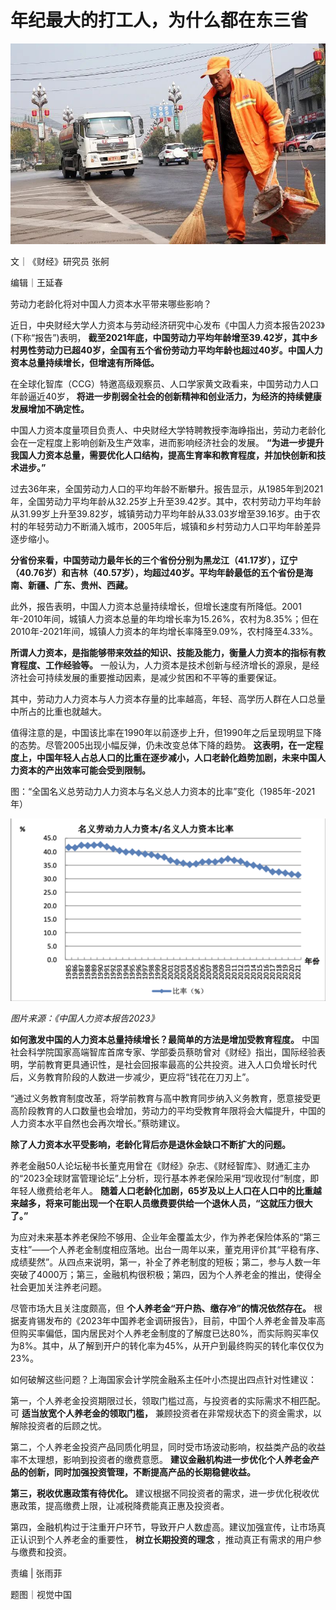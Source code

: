 # 年纪最大的打工人，为什么都在东三省

![b3a3ee23c67b3a3d0897df62dc633955.jpg](./年纪最大的打工人为什么都在东三省/b3a3ee23c67b3a3d0897df62dc633955.jpg)

文｜《财经》研究员 张舸

编辑｜王延春

劳动力老龄化将对中国人力资本水平带来哪些影响？

近日，中央财经大学人力资本与劳动经济研究中心发布《中国人力资本报告2023》(下称“报告”)表明，
**截至2021年底，中国劳动力平均年龄增至39.42岁，其中乡村男性劳动力已超40岁，全国有五个省份劳动力平均年龄也超过40岁。中国人力资本总量持续增长，但增速有所降低。**

在全球化智库（CCG）特邀高级观察员、人口学家黄文政看来，中国劳动力人口年龄逼近40岁，
**将进一步削弱全社会的创新精神和创业活力，为经济的持续健康发展增加不确定性。**

中国人力资本度量项目负责人、中央财经大学特聘教授李海峥指出，劳动力老龄化会在一定程度上影响创新及生产效率，进而影响经济社会的发展。
**“为进一步提升我国人力资本总量，需要优化人口结构，提高生育率和教育程度，并加快创新和技术进步。”**

过去36年来，全国劳动力人口的平均年龄不断攀升。报告显示，从1985年到2021年，全国劳动力平均年龄从32.25岁上升至39.42岁。其中，农村劳动力平均年龄从31.99岁上升至39.82岁，城镇劳动力平均年龄从33.03岁增至39.16岁。由于农村的年轻劳动力不断涌入城市，2005年后，城镇和乡村劳动力人口平均年龄差异逐步缩小。

**分省份来看，中国劳动力最年长的三个省份分别为黑龙江（41.17岁），辽宁（40.76岁）和吉林（40.57岁），均超过40岁。平均年龄最低的五个省份是海南、新疆、广东、贵州、西藏。**

此外，报告表明，中国人力资本总量持续增长，但增长速度有所降低。2001年-2010年间，城镇人力资本总量的年均增长率为15.26%，农村为8.35%；但在2010年-2021年间，城镇人力资本的年均增长率降至9.09%，农村降至4.33%。

**所谓人力资本，是指能够带来效益的知识、技能及能力，衡量人力资本的指标有教育程度、工作经验等。**
一般认为，人力资本是技术创新与经济增长的源泉，是经济社会可持续发展的重要推动因素，是减少贫困和不平等的重要保证。

其中，劳动力人力资本与人力资本存量的比率越高，年轻、高学历人群在人口总量中所占的比重也就越大。

值得注意的是，中国该比率在1990年以前逐步上升，但1990年之后呈现明显下降的态势。尽管2005出现小幅反弹，仍未改变总体下降的趋势。
**这表明，在一定程度上，中国年轻人占总人口的比重在逐步减小，人口老龄化趋势加剧，未来中国人力资本的产出效率可能会受到限制。**

图：“全国名义总劳动力人力资本与名义总人力资本的比率”变化（1985年-2021年）

![dec8fc11307d6e51516d392568cf929b.jpg](./年纪最大的打工人为什么都在东三省/dec8fc11307d6e51516d392568cf929b.jpg)

_图片来源：《中国人力资本报告2023》_

**如何激发中国的人力资本总量持续增长？最简单的方法是增加受教育程度。**
中国社会科学院国家高端智库首席专家、学部委员蔡昉曾对《财经》指出，国际经验表明，学前教育更具通识性，是社会回报率最高的公共投资。进入人口负增长时代后，义务教育阶段的人数进一步减少，更应将“钱花在刀刃上”。

“通过义务教育制度改革，将学前教育与高中教育同步纳入义务教育，愿意接受更高阶段教育的人口数量也会增加，劳动力的平均受教育年限将会大幅提升，中国的人力资本水平自然也会再次增长。”蔡昉建议。

**除了人力资本水平受影响，老龄化背后亦是退休金缺口不断扩大的问题。**

养老金融50人论坛秘书长董克用曾在《财经》杂志、《财经智库》、财通汇主办的“2023全球财富管理论坛”上分析，现行基本养老保险采用“现收现付”制度，即年轻人缴费给老年人。
**随着人口老龄化加剧，65岁及以上人口在人口中的比重越来越多，将来可能出现一个在职人员缴费要供给一个退休人员，“这就压力很大了。”**

为应对未来基本养老保险不够用、企业年金覆盖太少，作为养老保险体系的“第三支柱”——个人养老金制度相应落地。出台一周年以来，董克用评价其“平稳有序、成绩斐然”。从四点来说明，第一，补全了养老制度的短板；第二，参与人数一年突破了4000万；第三，金融机构很积极；第四，因为个人养老金的推出，使得全社会更加关注养老问题。

尽管市场大且关注度颇高，但 **个人养老金“开户热、缴存冷”的情况依然存在。**
根据麦肯锡发布的《2023年中国养老金调研报告》，目前，中国个人养老金普及率高但购买率偏低，国内居民对个人养老金制度的了解度已达80%，而实际购买率仅为8%。其中，从了解到开户的转化率为45%，从开户到最终购买的转化率仅仅为23%。

如何破解这些问题？上海国家会计学院金融系主任叶小杰提出四点针对性建议：

第一，个人养老金投资期限过长，领取门槛过高，与投资者的实际需求不相匹配。可 **适当放宽个人养老金的领取门槛，**
兼顾投资者在非常规状态下的资金需求，以解除投资者的后顾之忧。

第二，个人养老金投资产品同质化明显，同时受市场波动影响，权益类产品的收益率不太理想，影响到投资者的缴费意愿。
**建议金融机构进一步优化个人养老金产品的创新，同时加强投资管理，不断提高产品的长期稳健收益。**

**第三，税收优惠政策有待优化。** 建议根据不同投资者的需求，进一步优化税收优惠政策，提高缴费上限，让减税降费能真正惠及投资者。

第四，金融机构过于注重开户环节，导致开户人数虚高。建议加强宣传，让市场真正认识到个人养老金的重要性， **树立长期投资的理念**
，推动真正有需求的用户参与缴费和投资。

责编 | 张雨菲

题图｜视觉中国

